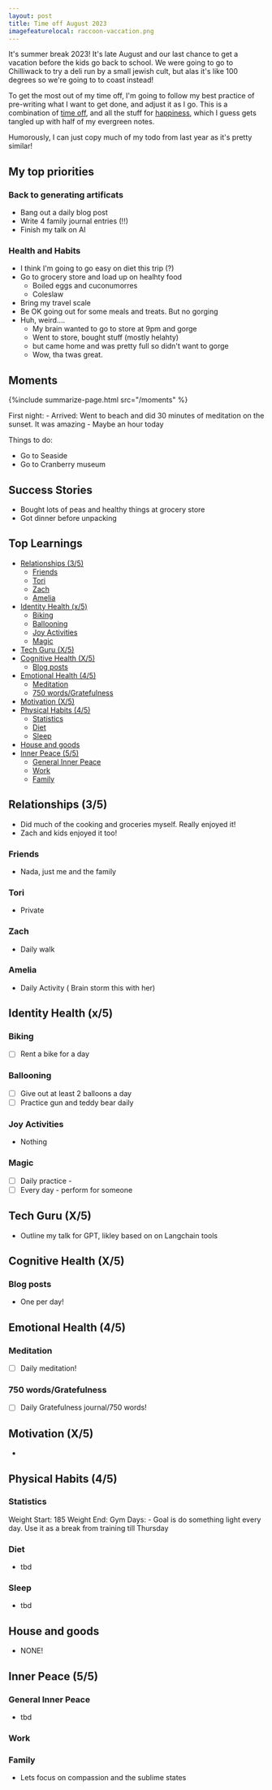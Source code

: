 ```yaml
---
layout: post
title: Time off August 2023
imagefeaturelocal: raccoon-vaccation.png
---
```


It's summer break 2023! It's late August and our last chance to get a vacation before  the kids go back to school.  We were going to go to Chilliwack to try a deli run by a small jewish cult, but alas it's like 100 degrees so we're going to to coast instead!

To get the most out of my time off, I'm going to follow my best practice of pre-writing what I want to get done, and adjust it as I go. This is a combination of [time off](/time-off), and all the stuff for [happiness](/happy), which I guess gets tangled up with half of my evergreen notes.

Humorously, I can just copy much of my todo from last year as it's pretty similar!

## My top priorities

### Back to generating artificats

- Bang out a daily blog post
- Write 4 family journal entries (!!)
- Finish my talk on AI


### Health and Habits

- I think I'm going to go easy on diet this trip (?)
- Go to grocery store and load up on healhty food
    - Boiled eggs and cuconumorres
    - Coleslaw
- Bring my travel scale
- Be OK going out for some meals and treats. But no gorging
- Huh, weird....
    - My brain wanted to go to store at 9pm and gorge
    - Went to store, bought stuff (mostly helahty)
    - but came home and was pretty full so didn't want to gorge
    - Wow, tha twas great.


## Moments

{%include summarize-page.html src="/moments" %}


First night:
    - Arrived: Went to beach and did 30 minutes of meditation on the sunset. It was amazing
    - Maybe an hour today

Things to do:

- Go to Seaside
- Go to Cranberry museum


## Success Stories

- Bought lots of peas and healthy things at grocery store
- Got dinner before unpacking

## Top Learnings


<!-- prettier-ignore-start -->
<!-- vim-markdown-toc GFM -->

- [Relationships (3/5)](#relationships-35)
    - [Friends](#friends)
    - [Tori](#tori)
    - [Zach](#zach)
    - [Amelia](#amelia)
- [Identity Health (x/5)](#identity-health-x5)
    - [Biking](#biking)
    - [Ballooning](#ballooning)
    - [Joy Activities](#joy-activities)
    - [Magic](#magic)
- [Tech Guru (X/5)](#tech-guru-x5)
- [Cognitive Health (X/5)](#cognitive-health-x5)
    - [Blog posts](#blog-posts)
- [Emotional Health (4/5)](#emotional-health-45)
    - [Meditation](#meditation)
    - [750 words/Gratefulness](#750-wordsgratefulness)
- [Motivation (X/5)](#motivation-x5)
- [Physical Habits (4/5)](#physical-habits-45)
    - [Statistics](#statistics)
    - [Diet](#diet)
    - [Sleep](#sleep)
- [House and goods](#house-and-goods)
- [Inner Peace (5/5)](#inner-peace-55)
    - [General Inner Peace](#general-inner-peace)
    - [Work](#work)
    - [Family](#family)

<!-- vim-markdown-toc -->
<!-- prettier-ignore-end -->

## Relationships (3/5)

- Did much of the cooking and groceries myself. Really enjoyed it!
- Zach and kids enjoyed it too!

### Friends

- Nada, just me and the family


### Tori

- Private

### Zach

- Daily walk

### Amelia

- Daily Activity ( Brain storm this with her)

## Identity Health (x/5)

### Biking

- ☐ Rent a bike for a day

### Ballooning

- ☐ Give out at least 2 balloons a day
- ☐ Practice gun and teddy bear daily

### Joy Activities

- Nothing

### Magic

- ☐ Daily practice -
- ☐ Every day - perform for someone

## Tech Guru (X/5)

- Outline my talk for GPT, likley based on on Langchain tools

## Cognitive Health (X/5)

### Blog posts

- One per day!

## Emotional Health (4/5)

### Meditation

- ☐ Daily meditation!

### 750 words/Gratefulness

- ☐ Daily Gratefulness journal/750 words!

## Motivation (X/5)

-


## Physical Habits (4/5)

### Statistics

Weight Start: 185
Weight End:
Gym Days:
    - Goal is do something light every day. Use it as a break from training till Thursday

### Diet

- tbd

### Sleep

- tbd

## House and goods

- NONE!

## Inner Peace (5/5)

### General Inner Peace

- tbd

### Work


### Family

- Lets focus on compassion and the sublime states
